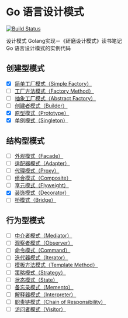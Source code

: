 # Go 语言设计模式

[![Build Status](https://travis-ci.org/senghoo/golang-design-pattern.svg?branch=master)](https://travis-ci.org/senghoo/golang-design-pattern)

设计模式 Golang实现－《研磨设计模式》读书笔记  
Go 语言设计模式的实例代码

## 创建型模式

- [x] [简单工厂模式（Simple Factory）](https://github.com/senghoo/golang-design-pattern/tree/master/00_simple_factory)
- [ ] [工厂方法模式（Factory Method）](https://github.com/senghoo/golang-design-pattern/tree/master/04_factory_method)
- [ ] [抽象工厂模式（Abstract Factory）](https://github.com/senghoo/golang-design-pattern/tree/master/05_abstract_factory)
- [ ] [创建者模式（Builder）](https://github.com/senghoo/golang-design-pattern/tree/master/06_builder)
- [x] [原型模式（Prototype）](https://github.com/senghoo/golang-design-pattern/tree/master/07_prototype)
- [x] [单例模式（Singleton）](https://github.com/senghoo/golang-design-pattern/tree/master/03_singleton)

## 结构型模式

- [ ] [外观模式（Facade）](https://github.com/senghoo/golang-design-pattern/tree/master/01_facade)
- [ ] [适配器模式（Adapter）](https://github.com/senghoo/golang-design-pattern/tree/master/02_adapter)
- [ ] [代理模式（Proxy）](https://github.com/senghoo/golang-design-pattern/tree/master/09_proxy)
- [ ] [组合模式（Composite）](https://github.com/senghoo/golang-design-pattern/tree/master/13_composite)
- [ ] [享元模式（Flyweight）](https://github.com/senghoo/golang-design-pattern/tree/master/18_flyweight)
- [x] [装饰模式（Decorator）](https://github.com/senghoo/golang-design-pattern/tree/master/20_decorator)
- [ ] [桥模式（Bridge）](https://github.com/senghoo/golang-design-pattern/tree/master/22_bridge)

## 行为型模式

- [ ] [中介者模式（Mediator）](https://github.com/senghoo/golang-design-pattern/tree/master/08_mediator)
- [ ] [观察者模式（Observer）](https://github.com/senghoo/golang-design-pattern/tree/master/10_observer)
- [ ] [命令模式（Command）](https://github.com/senghoo/golang-design-pattern/tree/master/11_command)
- [ ] [迭代器模式（Iterator）](https://github.com/senghoo/golang-design-pattern/tree/master/12_iterator)
- [ ] [模板方法模式（Template Method）](https://github.com/senghoo/golang-design-pattern/tree/master/14_template_method)
- [ ] [策略模式（Strategy）](https://github.com/senghoo/golang-design-pattern/tree/master/15_strategy)
- [ ] [状态模式（State）](https://github.com/senghoo/golang-design-pattern/tree/master/16_state)
- [ ] [备忘录模式（Memento）](https://github.com/senghoo/golang-design-pattern/tree/master/17_memento)
- [ ] [解释器模式（Interpreter）](https://github.com/senghoo/golang-design-pattern/tree/master/19_interpreter)
- [ ] [职责链模式（Chain of Responsibility）](https://github.com/senghoo/golang-design-pattern/tree/master/21_chain_of_responsibility)
- [ ] [访问者模式（Visitor）](https://github.com/senghoo/golang-design-pattern/tree/master/23_visitor)
